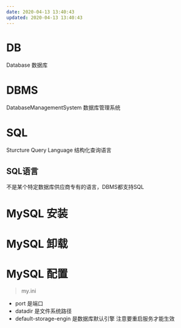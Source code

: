 ```yaml
---
date: 2020-04-13 13:40:43
updated: 2020-04-13 13:40:43
---
```


# DB
 Database 数据库
# DBMS
 DatabaseManagementSystem 数据库管理系统
# SQL
 Sturcture Query Language 结构化查询语言
## SQL语言
 不是某个特定数据库供应商专有的语言，DBMS都支持SQL
# MySQL 安装



# MySQL 卸载
# MySQL 配置
> my.ini
- port 是端口
- datadir 是文件系统路径
- default-storage-engin 是数据库默认引擎
 注意要重启服务才能生效